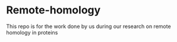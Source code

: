 # Remote-homology
This repo is for the work done by us during our research on remote homology in proteins
